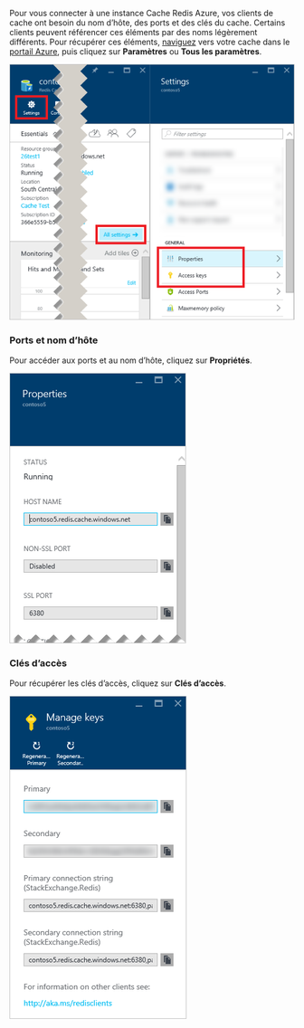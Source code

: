 Pour vous connecter à une instance Cache Redis Azure, vos clients de cache ont besoin du nom d’hôte, des ports et des clés du cache. Certains clients peuvent référencer ces éléments par des noms légèrement différents. Pour récupérer ces éléments, [naviguez](../articles/redis-cache/cache-configure.md#configure-redis-cache-settings) vers votre cache dans le [portail Azure](https://portal.azure.com), puis cliquez sur **Paramètres** ou **Tous les paramètres**.

![Paramètres du cache Redis](media/redis-cache-access-keys/redis-cache-settings.png)

### Ports et nom d’hôte

Pour accéder aux ports et au nom d’hôte, cliquez sur **Propriétés**.

![Propriétés du cache Redis](media/redis-cache-access-keys/redis-cache-properties.png)

### Clés d’accès

Pour récupérer les clés d’accès, cliquez sur **Clés d’accès**.

![Clés d’accès du cache Redis](media/redis-cache-access-keys/redis-cache-access-keys.png)

<!---HONumber=AcomDC_0629_2016-->